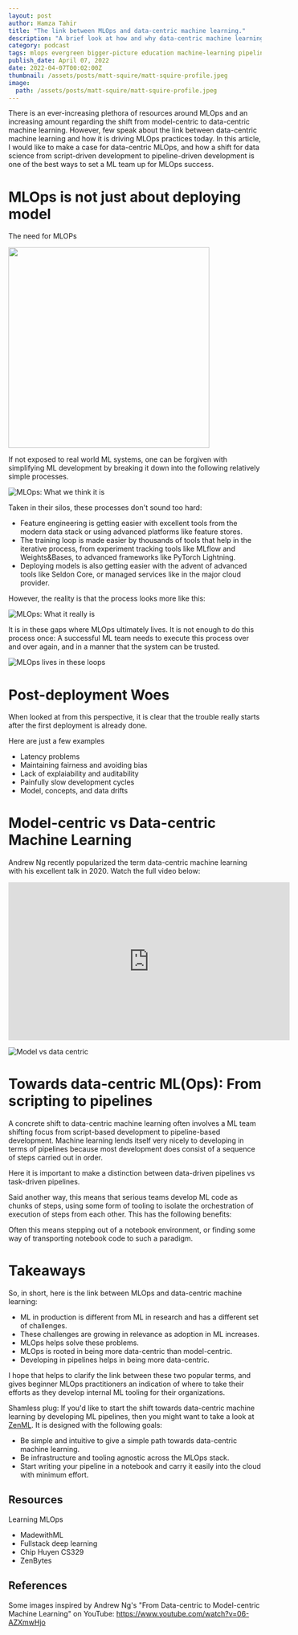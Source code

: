 ```yaml
---
layout: post
author: Hamza Tahir
title: "The link between MLOps and data-centric machine learning."
description: "A brief look at how and why data-centric machine learning drives MLOps."
category: podcast
tags: mlops evergreen bigger-picture education machine-learning pipeline
publish_date: April 07, 2022
date: 2022-04-07T00:02:00Z
thumbnail: /assets/posts/matt-squire/matt-squire-profile.jpeg
image:
  path: /assets/posts/matt-squire/matt-squire-profile.jpeg
---
```


There is an ever-increasing plethora of resources around MLOps and an increasing amount regarding the shift from 
model-centric to data-centric machine learning. However, few speak about the link between data-centric machine learning 
and how it is driving MLOps practices today. In this article, I would like to make a case for data-centric MLOps, and 
how a shift for data science from script-driven development to pipeline-driven development is one of the best ways to 
set a ML team up for MLOps success.

# MLOps is not just about deploying model

The need for MLOPs 

<img src="../assets/posts/data-centric-ml/mlops_tweet.png" width="400" />

If not exposed to real world ML systems, one can be forgiven with simplifying ML development by breaking it down into the following relatively simple processes. 

![MLOps: What we think it is](../assets/posts/data-centric-ml/mlops_process_0.png)


Taken in their silos, these processes don't sound too hard: 

- Feature engineering is getting easier with excellent tools from the modern data stack or using advanced platforms like feature stores.
- The training loop is made easier by thousands of tools that help in the iterative process, from experiment tracking tools like MLflow and Weights&Bases, to advanced frameworks like PyTorch Lightning.
- Deploying models is also getting easier with the advent of advanced tools like Seldon Core, or managed services like in the major 
cloud provider.

However, the reality is that the process looks more like this:

![MLOps: What it really is](../assets/posts/data-centric-ml/mlops_process_1.png)

It is in these gaps where MLOps ultimately lives. It is not enough to do this process once: A successful ML team needs to execute this 
process over and over again, and in a manner that the system can be trusted.

![MLOps lives in these loops](../assets/posts/data-centric-ml/mlops_process_2.png)

# Post-deployment Woes

When looked at from this perspective, it is clear that the trouble really starts after the first deployment is 
already done.

Here are just a few examples

- Latency problems
- Maintaining fairness and avoiding bias
- Lack of explaiability and auditability
- Painfully slow development cycles
- Model, concepts, and data drifts


# Model-centric vs Data-centric Machine Learning

Andrew Ng recently popularized the term data-centric machine learning with his excellent talk in 2020. Watch the full video 
below:

<iframe width="560" height="315" src="https://www.youtube.com/embed/06-AZXmwHjo" title="YouTube video player" frameborder="0" allow="accelerometer; autoplay; clipboard-write; encrypted-media; gyroscope; picture-in-picture" allowfullscreen></iframe>



![Model vs data centric](../assets/posts/data-centric-ml/model_vs_data_centric.png)

# Towards data-centric ML(Ops): From scripting to pipelines

A concrete shift to data-centric machine learning often involves a ML team shifting focus from script-based development to 
pipeline-based development. Machine learning lends itself very nicely to developing in terms of pipelines because most development does consist of a sequence of steps carried out in order.

Here it is important to make a distinction between data-driven pipelines vs task-driven pipelines.

Said another way, this means that serious teams develop ML code as chunks of steps, using some form of tooling to isolate the orchestration of execution of steps from each other. This has the following benefits:

Often this means stepping out of a notebook environment, or finding some way of transporting notebook code to such a paradigm. 

# Takeaways

So, in short, here is the link between MLOps and data-centric machine learning:

- ML in production is different from ML in research and has a different set of challenges.
- These challenges are growing in relevance as adoption in ML increases.
- MLOps helps solve these problems.
- MLOps is rooted in being more data-centric than model-centric.
- Developing in pipelines helps in being more data-centric.

I hope that helps to clarify the link between these two popular terms, and gives beginner MLOps practitioners an indication of where to take their efforts as they develop internal ML tooling for their organizations.

Shamless plug: If you'd like to start the shift towards data-centric machine learning by developing ML pipelines, then you might want to take a look at [ZenML](https://github.com/zenml-io/zenml). It is designed with the following goals:

- Be simple and intuitive to give a simple path towards data-centric machine learning. 
- Be infrastructure and tooling agnostic across the MLOps stack.
- Start writing your pipeline in a notebook and carry it easily into the cloud with minimum effort.

## Resources

Learning MLOps

- MadewithML
- Fullstack deep learning
- Chip Huyen CS329
- ZenBytes

## References

Some images inspired by Andrew Ng's "From Data-centric to Model-centric Machine Learning" on YouTube: https://www.youtube.com/watch?v=06-AZXmwHjo